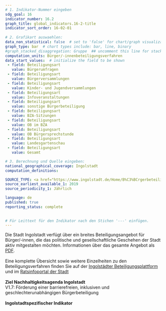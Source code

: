 ```yaml
---
# 1. Indikator-Nummer eingeben 
sdg_goal: 16 
indicator_number: 16.2
graph_title: global_indicators.16-2-title
indicator_sort_order: 16-02-01
 
# 2. Grafikart auswaehlen: 
data_non_statistical: false  # set to 'false' for chart/graph visualization 
graph_type: bar  # chart types include: bar, line, binary 
#graph_stacked_disaggregation: Gruppe  ## uncomment this line for stacked bars. eplace 'Geschlecht' with the field of aggregation. 
computation_units: Bürger/-innenbeteiligungsverfahren 
data_start_values:  # initialize the field to be shown  
 - field: Beteiligungsart
   value: Bürgerumfragen
 - field: Beteiligungsart
   value: Bürgerversammlungen
 - field: Beteiligungsart
   value: Kinder- und Jugendversammlungen
 - field: Beteiligungsart
   value: Infoveranstaltungen
 - field: Beteiligungsart
   value: sonstige Bürgerbeteiligung
 - field: Beteiligungsart
   value: BZA-Sitzungen
 - field: Beteiligungsart
   value: OB im BZA
 - field: Beteiligungsart
   value: OB Bürgersprechstunde
 - field: Beteiligungsart
   value: Landesgartenschau
 - field: Beteiligungsart
   value: Gesamt

# 3. Berechnung und Quelle eingeben: 
national_geographical_coverage: Ingolstadt 
computation_definitions: 

SOURCE_TYPE: <a href="https://www.ingolstadt.de/Home/B%C3%BCrgerbeteiligung-in-Ingolstadt.php?object=tx,2789.5&ModID=7&FID=2789.24.1&NavID=2789.411">Bürgerbeteiligung Ingolstadt</a>   # data source  
source_earliest_available_1: 2019
source_periodicity_1: Jährlich

language: de   
published: true 
reporting_status: complete
 
 
# Für Leittext für den Indikator nach den Stichen '---' einfügen. 
---
```

Die Stadt Ingolstadt verfügt über ein breites Beteiligungsangebot für Bürger/-innen, die das politische und gesellschaftliche Geschehen der Stadt aktiv mitgestalten möchten. Informationen über das gesamte Angebot als <a href="https://www.ingolstadt.de/output/download.php?fid=3052.1656.1.PDF">PDF</a>. <br>
<br>
Eine komplette Übersicht sowie weitere Einzelheiten zu den Beteiligungsverfahren finden Sie auf der <a href="https://ingolstadt-macht-mit.de/">Ingolstädter Beteiligungsplattform</a> und im <a href="https://www4.ingolstadt.de/sessionnet/info.php">Ratsinfoportal der Stadt</a><br>
<br>
<b>Ziel Nachhaltigkeitsagenda Ingolstadt</b><br>
V1.7: Förderung einer barrierefreien, inklusiven und geschlechterunabhängigen Bürgerbeteiligung<br>
<br>
<b>Ingolstadtspezifischer Indikator</b>

